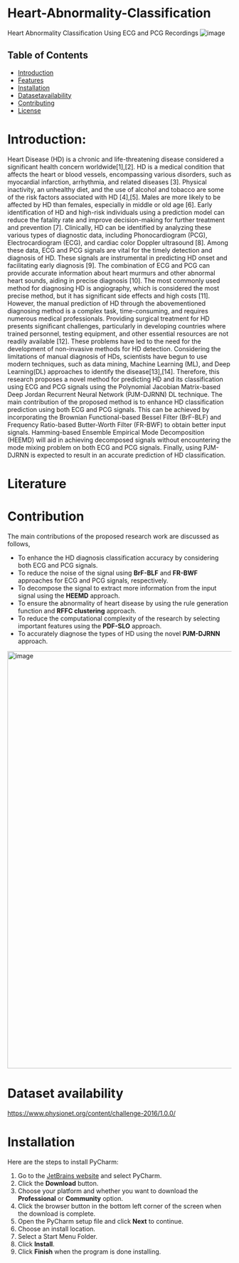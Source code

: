# Heart-Abnormality-Classification
Heart Abnormality Classification Using ECG and PCG Recordings 
![image](https://github.com/user-attachments/assets/fac75b7e-98f8-4e56-8a5c-08735a7f06bb)

## Table of Contents

- [Introduction](#introduction)
- [Features](#features)
- [Installation](#installation)
- [Datasetavailability](#Datasetavailability)
- [Contributing](#contributing)
- [License](#license)

# Introduction:                                                                                                                                                              
Heart Disease (HD) is a chronic and life-threatening disease considered a significant health concern worldwide[1],[2]. HD is a medical condition that affects the heart or blood vessels, encompassing various disorders, such as myocardial infarction, arrhythmia, and related diseases [3]. Physical inactivity, an unhealthy diet, and the use of alcohol and tobacco are some of the risk factors associated with HD [4],[5]. Males are more likely to be affected by HD than females, especially in middle or old age [6]. Early identification of HD and high-risk individuals using a prediction model can reduce the fatality rate and improve decision-making for further treatment and prevention [7]. Clinically, HD can be identified by analyzing these various types of diagnostic data, including Phonocardiogram (PCG), Electrocardiogram (ECG), and cardiac color Doppler ultrasound [8]. Among these data, ECG and PCG signals are vital for the timely detection and diagnosis of HD. These signals are instrumental in predicting HD onset and facilitating early diagnosis [9]. The combination of ECG and PCG can provide accurate information about heart murmurs and other abnormal heart sounds, aiding in precise diagnosis [10]. The most commonly used method for diagnosing HD is angiography, which is considered the most precise method, but it has significant side effects and high costs [11]. However, the manual prediction of HD through the abovementioned diagnosing method is a complex task, time-consuming, and requires numerous medical professionals. Providing surgical treatment for HD presents significant challenges, particularly in developing countries where trained personnel, testing equipment, and other essential resources are not readily available [12]. These problems have led to the need for the development of non-invasive methods for HD detection. Considering the limitations of manual diagnosis of HDs, scientists have begun to use modern techniques, such as data mining, Machine Learning (ML), and Deep Learning(DL) approaches to identify the disease[13],[14]. Therefore, this research proposes a novel method for predicting HD and its classification using ECG and PCG signals using the Polynomial Jacobian Matrix-based Deep Jordan Recurrent Neural Network (PJM-DJRNN) DL technique. The main contribution of the proposed method is to enhance HD classification prediction using both ECG and PCG signals. This can be achieved by incorporating the Brownian Functional-based Bessel Filter (BrF-BLF) and Frequency Ratio-based Butter-Worth Filter (FR-BWF) to obtain better input signals. Hamming-based Ensemble Empirical Mode Decomposition (HEEMD) will aid in achieving decomposed signals without encountering the mode mixing problem on both ECG and PCG signals. Finally, using PJM-DJRNN is expected to result in an accurate prediction of HD classification. 
# Literature




# Contribution 
The main contributions of the proposed research work are discussed as follows,

- To enhance the HD diagnosis classification accuracy by considering both ECG and PCG signals.  
- To reduce the noise of the signal using **BrF-BLF** and **FR-BWF** approaches for ECG and PCG signals, respectively.  
- To decompose the signal to extract more information from the input signal using the **HEEMD** approach.  
- To ensure the abnormality of heart disease by using the rule generation function and **RFFC clustering** approach.  
- To reduce the computational complexity of the research by selecting important features using the **PDF-SLO** approach.  
- To accurately diagnose the types of HD using the novel **PJM-DJRNN** approach.




<img width="935" alt="image" src="https://github.com/user-attachments/assets/24c5dce4-68f7-4496-9472-5dee5e283847" />


# Dataset availability

https://www.physionet.org/content/challenge-2016/1.0.0/



  
# Installation
Here are the steps to install PyCharm:  

1. Go to the [JetBrains website](https://www.jetbrains.com/pycharm/) and select PyCharm.  
2. Click the **Download** button.  
3. Choose your platform and whether you want to download the **Professional** or **Community** option.  
4. Click the browser button in the bottom left corner of the screen when the download is complete.  
5. Open the PyCharm setup file and click **Next** to continue.  
6. Choose an install location.  
7. Select a Start Menu Folder.  
8. Click **Install**.  
9. Click **Finish** when the program is done installing.  



